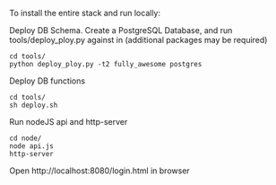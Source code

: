 To install the entire stack and run locally:

Deploy DB Schema.
Create a PostgreSQL Database, and run tools/deploy_ploy.py against in (additional packages may be required)

    cd tools/
    python deploy_ploy.py -t2 fully_awesome postgres

Deploy DB functions

    cd tools/
    sh deploy.sh 

Run nodeJS api and http-server

    cd node/
    node api.js
    http-server 

Open http://localhost:8080/login.html in browser